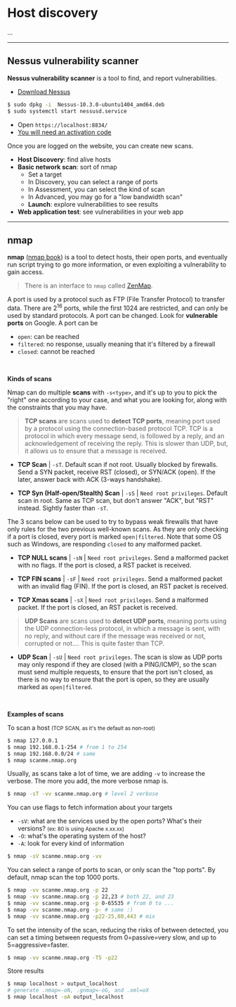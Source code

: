 # Host discovery

...

<hr class="sl">

## Nessus vulnerability scanner

<div class="row row-cols-md-2"><div>

**Nessus vulnerability scanner** is a tool to find, and report vulnerabilities.

* [Download Nessus](https://www.tenable.com/downloads/nessus)

```bash
$ sudo dpkg -i  Nessus-10.3.0-ubuntu1404_amd64.deb
$ sudo systemctl start nessusd.service
```

* Open `https://localhost:8834/`
* [You will need an activation code](https://www.tenable.com/products/nessus/nessus-essentials)
</div><div>

Once you are logged on the website, you can create new scans.

* **Host Discovery**: find alive hosts
* **Basic network scan**: sort of nmap
    * Set a target
    * In Discovery, you can select a range of ports
    * In Assessment, you can select the kind of scan
    * In Advanced, you may go for a "low bandwidth scan"
    * **Launch**: explore vulnerabilities to see results
* **Web application test**: see vulnerabilities in your web app
</div></div>

<hr class="sr">

## nmap

<div class="row row-cols-md-2"><div>

**nmap** ([nmap book](https://nmap.org/book/)) is a tool to detect hosts, their open ports, and eventually run script trying to go more information, or even exploiting a vulnerability to gain access.

> There is an interface to `nmap` called [ZenMap](https://nmap.org/zenmap/).
</div><div>

A port is used by a protocol such as FTP (File Transfer Protocol) to transfer data. There are $2^{16}$ ports, while the first 1024 are restricted, and can only be used by standard protocols. A port can be changed. Look for **vulnerable ports** on Google. A port can be

* `open`: can be reached
* `filtered`: no response, usually meaning that it's filtered by a firewall
* `closed`: cannot be reached
</div></div><br>

**Kinds of scans**

Nmap can do multiple **scans** with `-s<type>`, and it's up to you to pick the "right" one according to your case, and what you are looking for, along with the constraints that you may have.

<div class="row row-cols-md-2"><div>

> **TCP scans** are scans used to **detect TCP ports**, meaning port used by a protocol using the connection-based protocol TCP. TCP is a protocol in which every message send, is followed by a reply, and an acknowledgement of receiving the reply. This is slower than UDP, but, it allows us to ensure that a message is received.

*  **TCP Scan** | `-sT`. Default scan if not root. Usually blocked by firewalls. Send a SYN packet, receive RST (closed), or SYN/ACK (open). If the later, answer back with ACK (3-ways handshake).

* **TCP Syn (Half-open/Stealth) Scan** | `-sS` | `Need root privileges`. Default scan in root. Same as TCP scan, but don't answer "ACK", but "RST" instead. Sightly faster than `-sT`.

The 3 scans below can be used to try to bypass weak firewalls that have only rules for the two previous well-known scans. As they are only checking if a port is closed, every port is marked `open|filtered`. Note that some OS such as Windows, are responding `closed` to any malformed packet.

* **TCP NULL scans** | `-sN` | `Need root privileges`. Send a malformed packet with no flags. If the port is closed, a RST packet is received.

* **TCP FIN scans** | `-sF` | `Need root privileges`. Send a malformed packet with an invalid flag (FIN). If the port is closed, an RST packet is received.

* **TCP Xmas scans** | `-sX` | `Need root privileges`. Send a malformed packet.  If the port is closed, an RST packet is received.

</div><div>

> **UDP Scans** are scans used to **detect UDP ports**, meaning ports using the UDP connection-less protocol, in which a message is sent, with no reply, and without care if the message was received or not, corrupted or not.... This is quite faster than TCP.

* **UDP Scan** | `-sU` | `Need root privileges`. The scan is slow as UDP ports may only respond if they are closed (with a PING/ICMP), so the scan must send multiple requests, to ensure that the port isn't closed, as there is no way to ensure that the port is open, so they are usually marked as `open|filtered`.
</div></div><br>

**Examples of scans**

<div class="row row-cols-md-2"><div>

To scan a host <small>(TCP SCAN, as it's the default as non-root)</small>

```bash
$ nmap 127.0.0.1
$ nmap 192.168.0.1-254 # from 1 to 254
$ nmap 192.168.0.0/24 # same
$ nmap scanme.nmap.org
```

Usually, as scans take a lot of time, we are adding `-v` to increase the verbose. The more you add, the more verbose nmap is.

```bash
$ nmap -sT -vv scanme.nmap.org # level 2 verbose
```

You can use flags to fetch information about your targets

* `-sV`: what are the services used by the open ports? What's their versions? <small>(ex: 80 is using Apache x.xx.xx)</small>
* `-O`: what's the operating system of the host?
* `-A`: look for every kind of information

```bash
$ nmap -sV scanme.nmap.org -vv
```
</div><div>

You can select a range of ports to scan, or only scan the "top ports". By default, nmap scan the top 1000 ports.

```bash
$ nmap -vv scanme.nmap.org -p 22
$ nmap -vv scanme.nmap.org -p 22,23 # both 22, and 23
$ nmap -vv scanme.nmap.org -p 0-65535 # from 0 to ...
$ nmap -vv scanme.nmap.org -p- # same :)
$ nmap -vv scanme.nmap.org -p22-25,80,443 # mix
```

To set the intensity of the scan, reducing the risks of between detected, you can set a timing between requests from 0=passive=very slow, and up to 5=aggressive=faster.

```bash
$ nmap -vv scanme.nmap.org -T5 -p22
```

Store results

```bash
$ nmap localhost > output_localhost
# generate .nmap=-oN, .gnmap=-oG, and .xml=oX 
$ nmap localhost -oA output_localhost
```
</div></div>